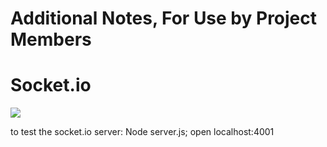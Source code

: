 # Additional Notes, For Use by Project Members










# Socket.io

<img src="https://github.com/Daniibooii/whack-a-duck/blob/master/public/assets/images/howSocketIOWorks.png"><br>

to test the socket.io server: Node server.js; open localhost:4001<br>
